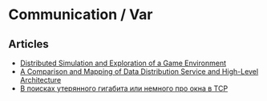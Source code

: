 # Communication / Var

## Articles
* [Distributed Simulation and Exploration of a Game Environment](https://repositorio-aberto.up.pt/bitstream/10216/128976/2/415061.pdf)
* [A Comparison and Mapping of Data Distribution Service and High-Level Architecture](https://www.rti.com/hubfs/docs/Comparison-Mapping-DDS-HLA.pdf)
* [В поисках утерянного гигабита или немного про окна в TCP](https://linkmeup.ru/blog/1230/)
